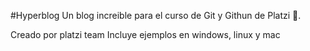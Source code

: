 #Hyperblog
Un blog increible para el curso de Git y Githun de Platzi 💚.

Creado por platzi team
Incluye ejemplos en windows, linux y mac